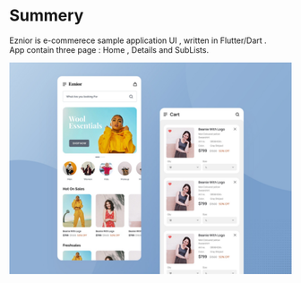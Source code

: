 # Summery
Eznior is e-commerece sample application UI , written in Flutter/Dart .</br>
App contain three page : Home , Details and SubLists.</br>
<center>
  <img src="/screenshots/ui.jpg"/>
  </center>
